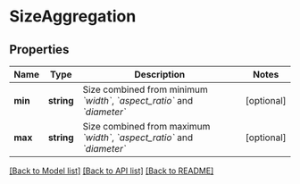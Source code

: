 # SizeAggregation

## Properties
Name | Type | Description | Notes
------------ | ------------- | ------------- | -------------
**min** | **string** | Size combined from minimum *&#x60;width&#x60;*, *&#x60;aspect_ratio&#x60;* and *&#x60;diameter&#x60;* | [optional] 
**max** | **string** | Size combined from maximum *&#x60;width&#x60;*, *&#x60;aspect_ratio&#x60;* and *&#x60;diameter&#x60;* | [optional] 

[[Back to Model list]](../README.md#documentation-for-models) [[Back to API list]](../README.md#documentation-for-api-endpoints) [[Back to README]](../README.md)


